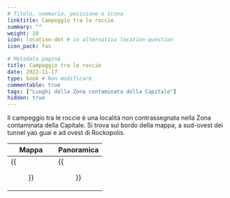 ```yaml
---
# Titolo, sommario, posizione e icona
linktitle: Campeggio tra le roccie
summary: ""
weight: 10
icon: location-dot # in alternativa location-question
icon_pack: fas

# Metadata pagina
title: Campeggio tra le roccie
date: 2022-11-17
type: book # Non modificare
commentable: true
tags: ["Luoghi della Zona contaminata della Capitale"]
hidden: true
---
```





Il campeggio tra le roccie è una località non contrassegnata nella Zona contaminata della Capitale. Si trova sul bordo della mappa, a sud-ovest dei tunnel yao guai e ad ovest di Rockopolis.

| Mappa                                            | Panoramica                                                |
| ------------------------------------------------ | --------------------------------------------------------- |
| {{<figure src="fo3/Wastelander_campsite_loc.webp">}} | {{<figure src="fo3/Wastelander_Tent_and_Sniper_Vista.webp">}} |




